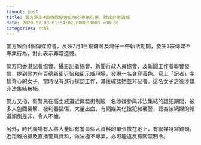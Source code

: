 ```yaml
---
layout: post
title: 警方致函4個傳媒協會反映不專業行業　對此非常遺憾
date: 2020-07-03 01:54:02.000000000 +08:00
categories: rthk
---
```


警方致函4個傳媒協會，反映7月1日銅鑼灣及灣仔一帶執法期間，發生3宗傳媒不專業行為，對此表示非常遺憾。

警方向香港記者協會、攝影記者協會、新聞行政人員協會，及新聞工作者聯會發信，提到警方在百德新街近怡和街示威現場，發現一名身穿黃色、寫上「記者」字樣背心的女子，當時沒有進行採訪工作，其後確認她並非記者。這名女子之後涉嫌非法集結被捕。

警方又指，有警員在高士威道近興發街制服一名涉嫌參與非法集結的疑犯期間，被多人包圍襲擊、被利器插傷，大量出血，有網媒美化搶犯和襲警，認為該網媒的報道顛倒是非，令人不齒。

另外，時代廣場有人將大量印有警員個人資料的單張撒在地上，有網媒特寫鏡頭，近距離拍攝及直播警員資料，做法極不專業，亦可能違反有關禁制令。
